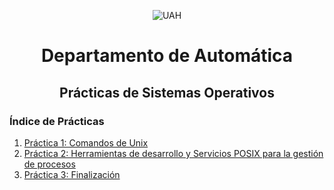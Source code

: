 <p align="center">
  <img src="https://www.uah.es/export/sites/uah/.galleries/imagenes-estructura/logo1.png_105938625.png" alt="UAH">
</p>


# <center>Departamento de Automática</center>
## <center>Prácticas de Sistemas Operativos</center>

### Índice de Prácticas

1. [Práctica 1: Comandos de Unix]()
2. [Práctica 2: Herramientas de desarrollo y Servicios POSIX para la gestión de procesos ](#p2/README_P2.md)
3. [Práctica 3: Finalización]()



